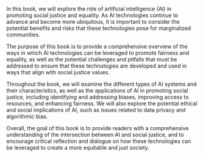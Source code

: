 
In this book, we will explore the role of artificial intelligence (AI) in promoting social justice and equality. As AI technologies continue to advance and become more ubiquitous, it is important to consider the potential benefits and risks that these technologies pose for marginalized communities.

The purpose of this book is to provide a comprehensive overview of the ways in which AI technologies can be leveraged to promote fairness and equality, as well as the potential challenges and pitfalls that must be addressed to ensure that these technologies are developed and used in ways that align with social justice values.

Throughout the book, we will examine the different types of AI systems and their characteristics, as well as the applications of AI in promoting social justice, including identifying and addressing biases, improving access to resources, and enhancing fairness. We will also explore the potential ethical and social implications of AI, such as issues related to data privacy and algorithmic bias.

Overall, the goal of this book is to provide readers with a comprehensive understanding of the intersection between AI and social justice, and to encourage critical reflection and dialogue on how these technologies can be leveraged to create a more equitable and just society.
